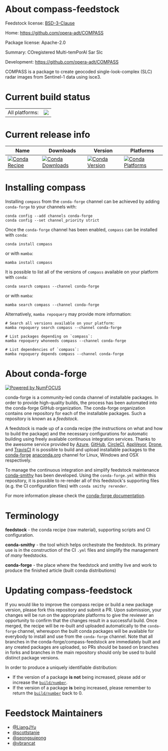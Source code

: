 About compass-feedstock
=======================

Feedstock license: [BSD-3-Clause](https://github.com/conda-forge/compass-feedstock/blob/main/LICENSE.txt)

Home: https://github.com/opera-adt/COMPASS

Package license: Apache-2.0

Summary: COregistered Multi-temPorAl Sar Slc

Development: https://github.com/opera-adt/COMPASS

COMPASS is a package to create geocoded single-look-complex (SLC)
radar images from Sentinel-1 data using isce3.


Current build status
====================


<table><tr><td>All platforms:</td>
    <td>
      <a href="https://dev.azure.com/conda-forge/feedstock-builds/_build/latest?definitionId=20009&branchName=main">
        <img src="https://dev.azure.com/conda-forge/feedstock-builds/_apis/build/status/compass-feedstock?branchName=main">
      </a>
    </td>
  </tr>
</table>

Current release info
====================

| Name | Downloads | Version | Platforms |
| --- | --- | --- | --- |
| [![Conda Recipe](https://img.shields.io/badge/recipe-compass-green.svg)](https://anaconda.org/conda-forge/compass) | [![Conda Downloads](https://img.shields.io/conda/dn/conda-forge/compass.svg)](https://anaconda.org/conda-forge/compass) | [![Conda Version](https://img.shields.io/conda/vn/conda-forge/compass.svg)](https://anaconda.org/conda-forge/compass) | [![Conda Platforms](https://img.shields.io/conda/pn/conda-forge/compass.svg)](https://anaconda.org/conda-forge/compass) |

Installing compass
==================

Installing `compass` from the `conda-forge` channel can be achieved by adding `conda-forge` to your channels with:

```
conda config --add channels conda-forge
conda config --set channel_priority strict
```

Once the `conda-forge` channel has been enabled, `compass` can be installed with `conda`:

```
conda install compass
```

or with `mamba`:

```
mamba install compass
```

It is possible to list all of the versions of `compass` available on your platform with `conda`:

```
conda search compass --channel conda-forge
```

or with `mamba`:

```
mamba search compass --channel conda-forge
```

Alternatively, `mamba repoquery` may provide more information:

```
# Search all versions available on your platform:
mamba repoquery search compass --channel conda-forge

# List packages depending on `compass`:
mamba repoquery whoneeds compass --channel conda-forge

# List dependencies of `compass`:
mamba repoquery depends compass --channel conda-forge
```


About conda-forge
=================

[![Powered by
NumFOCUS](https://img.shields.io/badge/powered%20by-NumFOCUS-orange.svg?style=flat&colorA=E1523D&colorB=007D8A)](https://numfocus.org)

conda-forge is a community-led conda channel of installable packages.
In order to provide high-quality builds, the process has been automated into the
conda-forge GitHub organization. The conda-forge organization contains one repository
for each of the installable packages. Such a repository is known as a *feedstock*.

A feedstock is made up of a conda recipe (the instructions on what and how to build
the package) and the necessary configurations for automatic building using freely
available continuous integration services. Thanks to the awesome service provided by
[Azure](https://azure.microsoft.com/en-us/services/devops/), [GitHub](https://github.com/),
[CircleCI](https://circleci.com/), [AppVeyor](https://www.appveyor.com/),
[Drone](https://cloud.drone.io/welcome), and [TravisCI](https://travis-ci.com/)
it is possible to build and upload installable packages to the
[conda-forge](https://anaconda.org/conda-forge) [anaconda.org](https://anaconda.org/)
channel for Linux, Windows and OSX respectively.

To manage the continuous integration and simplify feedstock maintenance
[conda-smithy](https://github.com/conda-forge/conda-smithy) has been developed.
Using the ``conda-forge.yml`` within this repository, it is possible to re-render all of
this feedstock's supporting files (e.g. the CI configuration files) with ``conda smithy rerender``.

For more information please check the [conda-forge documentation](https://conda-forge.org/docs/).

Terminology
===========

**feedstock** - the conda recipe (raw material), supporting scripts and CI configuration.

**conda-smithy** - the tool which helps orchestrate the feedstock.
                   Its primary use is in the construction of the CI ``.yml`` files
                   and simplify the management of *many* feedstocks.

**conda-forge** - the place where the feedstock and smithy live and work to
                  produce the finished article (built conda distributions)


Updating compass-feedstock
==========================

If you would like to improve the compass recipe or build a new
package version, please fork this repository and submit a PR. Upon submission,
your changes will be run on the appropriate platforms to give the reviewer an
opportunity to confirm that the changes result in a successful build. Once
merged, the recipe will be re-built and uploaded automatically to the
`conda-forge` channel, whereupon the built conda packages will be available for
everybody to install and use from the `conda-forge` channel.
Note that all branches in the conda-forge/compass-feedstock are
immediately built and any created packages are uploaded, so PRs should be based
on branches in forks and branches in the main repository should only be used to
build distinct package versions.

In order to produce a uniquely identifiable distribution:
 * If the version of a package **is not** being increased, please add or increase
   the [``build/number``](https://docs.conda.io/projects/conda-build/en/latest/resources/define-metadata.html#build-number-and-string).
 * If the version of a package **is** being increased, please remember to return
   the [``build/number``](https://docs.conda.io/projects/conda-build/en/latest/resources/define-metadata.html#build-number-and-string)
   back to 0.

Feedstock Maintainers
=====================

* [@LiangJYu](https://github.com/LiangJYu/)
* [@scottstanie](https://github.com/scottstanie/)
* [@seongsujeong](https://github.com/seongsujeong/)
* [@vbrancat](https://github.com/vbrancat/)

